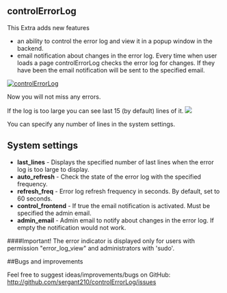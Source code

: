 ## controlErrorLog

This Extra adds new features
* an ability to control the error log and view it in a popup window in the backend.
* email notification about changes in the error log. Every time when user loads a page controlErrorLog checks the error log for changes. If they have been the email notification will be sent to the specified email.

[![controlErrorLog](https://file.modx.pro/files/a/0/4/a0467354d7e042e6d91109cc894ce66cs.jpg)](https://file.modx.pro/files/a/0/4/a0467354d7e042e6d91109cc894ce66c.png)

Now you will not miss any errors.

If the log is too large you can see last 15 (by default) lines of it. 
[![](https://file.modx.pro/files/1/2/b/12b463c3599b26eb852880dd6bb61a81s.jpg)](https://file.modx.pro/files/1/2/b/12b463c3599b26eb852880dd6bb61a81.png)

You can specify any number of lines in the system settings. 
 
## System settings
* **last_lines** - Displays the specified number of last lines when the error log is too large to display.   
* **auto_refresh** - Check the state of the error log with the specified frequency.   
* **refresh_freq** - Error log refresh frequency in seconds. By default, set to 60 seconds.
* **control_frontend** - If true the email notification is activated. Must be specified the admin email.
* **admin_email** - Admin email to notify about changes in the error log. If empty the notification would not work.
  
####Important!
The error indicator is displayed only for users with permission "error_log_view" and administrators with 'sudo'.

##Bugs and improvements

Feel free to suggest ideas/improvements/bugs on GitHub:
http://github.com/sergant210/controlErrorLog/issues